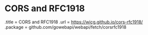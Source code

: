 # CORS and RFC1918

.title = CORS and RFC1918
.url = <https://wicg.github.io/cors-rfc1918/>
.package = github.com/gowebapi/webapi/fetch/corsrfc1918
